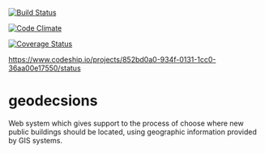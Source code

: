 [![Build Status](https://secure.travis-ci.org/armandorvila/geodecisions.png)](http://travis-ci.org/armandorvila/geodecisions)

[![Code Climate](https://codeclimate.com/github/armandorvila/geodecisions.png)](https://codeclimate.com/github/armandorvila/geodecisions)

[![Coverage Status](https://coveralls.io/repos/armandorvila/geodecisions/badge.png)](https://coveralls.io/r/armandorvila/geodecisions)


https://www.codeship.io/projects/852bd0a0-934f-0131-1cc0-36aa00e17550/status

geodecsions
===========

Web system which gives support to the process of choose where new public buildings should be located, using geographic information provided by GIS systems.
